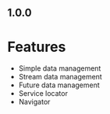 ## 1.0.0

# Features

- Simple data management
- Stream data management
- Future data management
- Service locator
- Navigator
